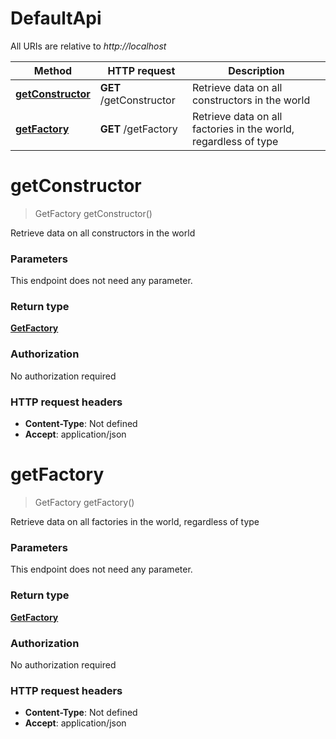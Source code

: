 # DefaultApi

All URIs are relative to *http://localhost*

| Method | HTTP request | Description |
|------------- | ------------- | -------------|
| [**getConstructor**](DefaultApi.md#getConstructor) | **GET** /getConstructor | Retrieve data on all constructors in the world |
| [**getFactory**](DefaultApi.md#getFactory) | **GET** /getFactory | Retrieve data on all factories in the world, regardless of type |


<a name="getConstructor"></a>
# **getConstructor**
> GetFactory getConstructor()

Retrieve data on all constructors in the world

### Parameters
This endpoint does not need any parameter.

### Return type

[**GetFactory**](../Models/GetFactory.md)

### Authorization

No authorization required

### HTTP request headers

- **Content-Type**: Not defined
- **Accept**: application/json

<a name="getFactory"></a>
# **getFactory**
> GetFactory getFactory()

Retrieve data on all factories in the world, regardless of type

### Parameters
This endpoint does not need any parameter.

### Return type

[**GetFactory**](../Models/GetFactory.md)

### Authorization

No authorization required

### HTTP request headers

- **Content-Type**: Not defined
- **Accept**: application/json

